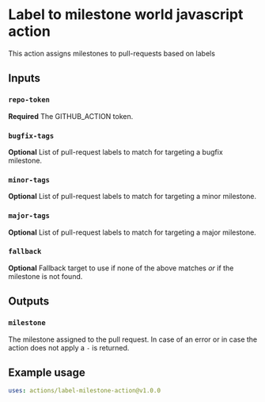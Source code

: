 # Label to milestone world javascript action

This action assigns milestones to pull-requests based on labels

## Inputs

### `repo-token`

**Required** The GITHUB_ACTION token.

### `bugfix-tags`

**Optional** List of pull-request labels to match for targeting a bugfix milestone.

### `minor-tags`

**Optional** List of pull-request labels to match for targeting a minor milestone.

### `major-tags`

**Optional** List of pull-request labels to match for targeting a major milestone.

### `fallback`

**Optional** Fallback target to use if none of the above matches *or* if the milestone is not found.

## Outputs

### `milestone`

The milestone assigned to the pull request. In case of an error or in case the action does not apply a `-` is returned.

## Example usage

```yaml
uses: actions/label-milestone-action@v1.0.0
```
